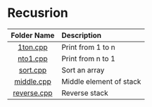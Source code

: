# Recusrion


| Folder Name                     | Description                    |
| :-----------------------------:  | :--------------------------------    |
|[1ton.cpp](1ton.cpp)|Print from 1 to n|
|[nto1.cpp](nto1.cpp)|Print from n to 1|
|[sort.cpp](sort.cpp)|Sort an array|
|[middle.cpp](middle.cpp)|Middle element of stack|
|[reverse.cpp](reverse.cpp)|Reverse stack|